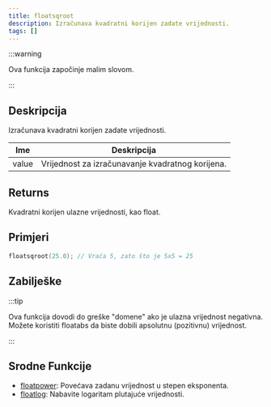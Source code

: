 ```yaml
---
title: floatsqroot
description: Izračunava kvadratni korijen zadate vrijednosti.
tags: []
---
```


:::warning

Ova funkcija započinje malim slovom.

:::

## Deskripcija

Izračunava kvadratni korijen zadate vrijednosti.

| Ime   | Deskripcija                                      |
| ----- | ------------------------------------------------ |
| value | Vrijednost za izračunavanje kvadratnog korijena. |

## Returns

Kvadratni korijen ulazne vrijednosti, kao float.

## Primjeri

```c
floatsqroot(25.0); // Vraća 5, zato što je 5x5 = 25
```

## Zabilješke

:::tip

Ova funkcija dovodi do greške "domene" ako je ulazna vrijednost negativna. Možete koristiti floatabs da biste dobili apsolutnu (pozitivnu) vrijednost.

:::

## Srodne Funkcije

- [floatpower](floatpower): Povećava zadanu vrijednost u stepen eksponenta.
- [floatlog](floatlog): Nabavite logaritam plutajuće vrijednosti.
